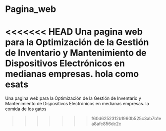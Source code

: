# Pagina_web
<<<<<<< HEAD
Una pagina web para la Optimización de la Gestión de Inventario y Mantenimiento de Dispositivos Electrónicos en medianas empresas. hola como esats 
=======
Una pagina web para la Optimización de la Gestión de Inventario y Mantenimiento de Dispositivos Electrónicos en medianas empresas. la comida de los gatos
>>>>>>> f60d6252312b1960b525c3ab7b1ea8afc856dc2c
